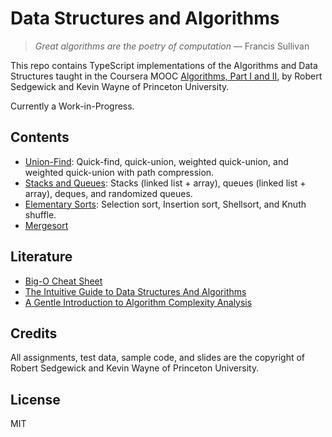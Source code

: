 # Data Structures and Algorithms


> *Great algorithms are the poetry of computation* — Francis Sullivan


This repo contains TypeScript implementations of the Algorithms and Data Structures taught in the Coursera MOOC [Algorithms, Part I and II](https://www.coursera.org/learn/algorithms-part1/), by Robert Sedgewick and Kevin Wayne of Princeton University. 


Currently a Work-in-Progress.

## Contents
- [Union-Find](union-find/): Quick-find, quick-union, weighted quick-union, and weighted quick-union with path compression.
- [Stacks and Queues](stacks-and-queues/): Stacks (linked list + array), queues (linked list + array), deques, and randomized queues.
- [Elementary Sorts](elementary-sorts/): Selection sort, Insertion sort, Shellsort, and Knuth shuffle.
- [Mergesort](mergesort/)

## Literature
- [Big-O Cheat Sheet](http://bigocheatsheet.com/)
- [The Intuitive Guide to Data Structures And Algorithms](https://www.interviewcake.com/data-structures-and-algorithms-guide)
- [A Gentle Introduction to Algorithm Complexity Analysis](http://discrete.gr/complexity/)

## Credits
All assignments, test data, sample code, and slides are the copyright of Robert Sedgewick and Kevin Wayne of Princeton University.

## License
MIT
